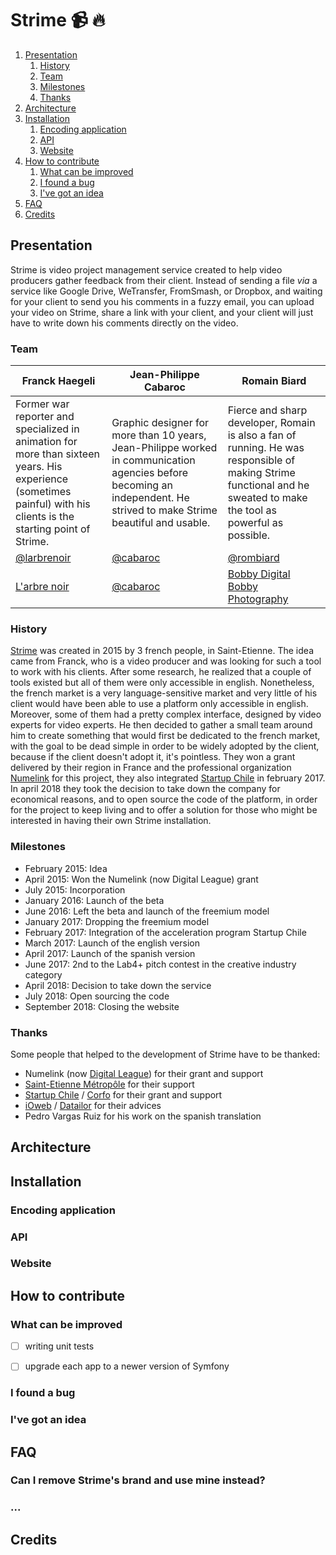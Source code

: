 # Strime :video_camera: :fire:

1. [Presentation](#presentation)
    1. [History](#history)
    2. [Team](#team)
    3. [Milestones](#milestones)
    4. [Thanks](#thanks)
2. [Architecture](#architecture)
3. [Installation](#installation)
    1. [Encoding application](#encoding-application)
    2. [API](#api)
    3. [Website](#website)
4. [How to contribute](#how-to-contribute)
    1. [What can be improved](#what-can-be-improved)
    2. [I found a bug](#i-found-a-bug)
    3. [I've got an idea](#ive-got-an-idea)
5. [FAQ](#faq)
6. [Credits](#credits)


## Presentation

Strime is video project management service created to help video producers gather feedback from their client. Instead of sending a file *via* a service like Google Drive, WeTransfer, FromSmash, or Dropbox, and waiting for your client to send you his comments in a fuzzy email, you can upload your video on Strime, share a link with your client, and your client will just have to write down his comments directly on the video.


### Team

Franck Haegeli | Jean-Philippe Cabaroc | Romain Biard
-------------- | --------------------- | ------------
Former war reporter and specialized in animation for more than sixteen years. His experience (sometimes painful) with his clients is the starting point of Strime. | Graphic designer for more than 10 years, Jean-Philippe worked in communication agencies before becoming an independent. He strived to make Strime beautiful and usable. | Fierce and sharp developer, Romain is also a fan of running. He was responsible of making Strime functional and he sweated to make the tool as powerful as possible.
[@larbrenoir](https://twitter.com/larbrenoir) | [@cabaroc](https://twitter.com/cabaroc) | [@rombiard](https://www.twitter.com/rombiard)
[L'arbre noir](www.larbrenoir.fr) | [@cabaroc](https://cabaroc.com/) | [Bobby Digital](https://www.bobbydigital.io/en)<br />[Bobby Photography](https://www.bobby-photography.com/en)


### History

[Strime](https://www.strime.io) was created in 2015 by 3 french people, in Saint-Etienne. The idea came from Franck, who is a video producer and was looking for such a tool to work with his clients. After some research, he realized that a couple of tools existed but all of them were only accessible in english. Nonetheless, the french market is a very language-sensitive market and very little of his client would have been able to use a platform only accessible in english.
Moreover, some of them had a pretty complex interface, designed by video experts for video experts.
He then decided to gather a small team around him to create something that would first be dedicated to the french market, with the goal to be dead simple in order to be widely adopted by the client, because if the client doesn't adopt it, it's pointless.
They won a grant delivered by their region in France and the professional organization [Numelink](http://www.digital-league.org/) for this project, they also integrated [Startup Chile](http://www.startupchile.org/) in february 2017.
In april 2018 they took the decision to take down the company for economical reasons, and to open source the code of the platform, in order for the project to keep living and to offer a solution for those who might be interested in having their own Strime installation.


### Milestones

- February 2015: Idea
- April 2015: Won the Numelink (now Digital League) grant
- July 2015: Incorporation
- January 2016: Launch of the beta
- June 2016: Left the beta and launch of the freemium model
- January 2017: Dropping the freemium model
- February 2017: Integration of the acceleration program Startup Chile
- March 2017: Launch of the english version
- April 2017: Launch of the spanish version
- June 2017: 2nd to the Lab4+ pitch contest in the creative industry category
- April 2018: Decision to take down the service
- July 2018: Open sourcing the code
- September 2018: Closing the website


### Thanks

Some people that helped to the development of Strime have to be thanked:
- Numelink (now [Digital League]((http://www.digital-league.org/))) for their grant and support
- [Saint-Etienne Métropôle](https://www.saint-etienne-metropole.fr) for their support
- [Startup Chile](http://www.startupchile.org/) / [Corfo](https://www.corfo.cl/) for their grant and support
- [iOweb](https://www.ioweb.fr/) / [Datailor](http://www.datailor.fr/) for their advices
- Pedro Vargas Ruiz for his work on the spanish translation


## Architecture


## Installation


### Encoding application


### API


### Website


## How to contribute


### What can be improved

- [ ] writing unit tests
- [ ] upgrade each app to a newer version of Symfony


### I found a bug


### I've got an idea


## FAQ


### Can I remove Strime's brand and use mine instead?


### ...


## Credits
